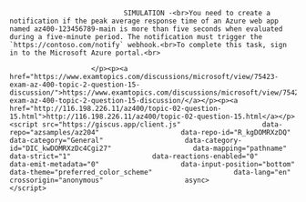 <p class="card-text">
							
								SIMULATION -<br>You need to create a notification if the peak average response time of an Azure web app named az400-123456789-main is more than five seconds when evaluated during a five-minute period. The notification must trigger the `https://contoso.com/notify` webhook.<br>To complete this task, sign in to the Microsoft Azure portal.<br>
							
						</p><p><a href="https://www.examtopics.com/discussions/microsoft/view/75423-exam-az-400-topic-2-question-15-discussion/">https://www.examtopics.com/discussions/microsoft/view/75423-exam-az-400-topic-2-question-15-discussion/</a></p><p><a href="http://116.198.226.11/az400/topic-02-question-15.html">http://116.198.226.11/az400/topic-02-question-15.html</a></p><script src="https://giscus.app/client.js"                    data-repo="azsamples/az204"                    data-repo-id="R_kgDOMRXzDQ"                    data-category="General"                    data-category-id="DIC_kwDOMRXzDc4Cgi27"                    data-mapping="pathname"                    data-strict="1"                    data-reactions-enabled="0"                    data-emit-metadata="0"                    data-input-position="bottom"                    data-theme="preferred_color_scheme"                    data-lang="en"                    crossorigin="anonymous"                    async>                    </script>
